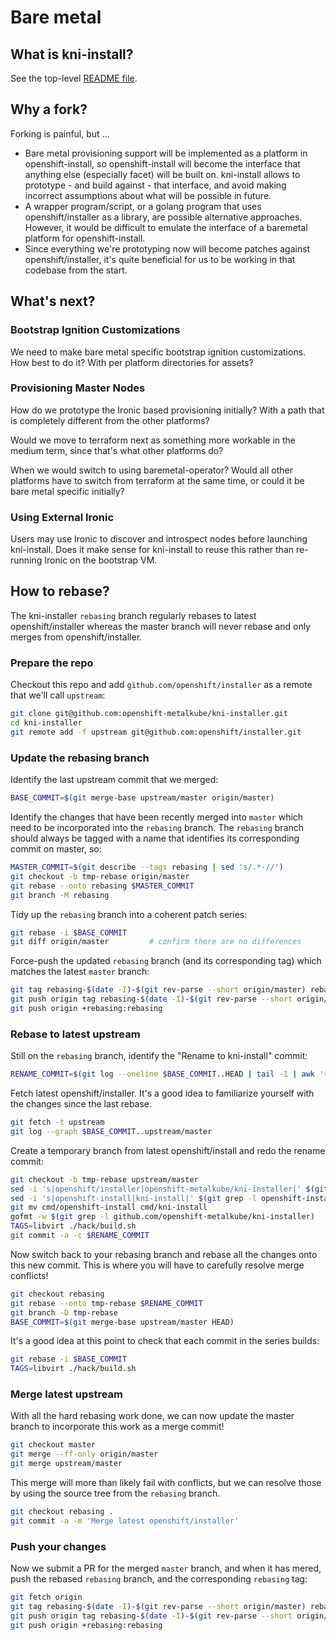 # Bare metal

## What is kni-install?

See the top-level [README file](../../README.md).

## Why a fork?

Forking is painful, but ...

- Bare metal provisioning support will be implemented as a platform in
  openshift-install, so openshift-install will become the interface
  that anything else (especially facet) will be built on. kni-install
  allows to prototype - and build against - that interface, and avoid
  making incorrect assumptions about what will be possible in future.
- A wrapper program/script, or a golang program that uses
  openshift/installer as a library, are possible alternative
  approaches. However, it would be difficult to emulate the interface
  of a baremetal platform for openshift-install.
- Since everything we're prototyping now will become patches against
  openshift/installer, it's quite beneficial for us to be working in
  that codebase from the start.

## What's next?

### Bootstrap Ignition Customizations

We need to make bare metal specific bootstrap ignition customizations.
How best to do it? With per platform directories for assets?

### Provisioning Master Nodes

How do we prototype the Ironic based provisioning initially? With a
path that is completely different from the other platforms?

Would we move to terraform next as something more workable in the
medium term, since that's what other platforms do?

When we would switch to using baremetal-operator? Would all other
platforms have to switch from terraform at the same time, or could it
be bare metal specific initially?

### Using External Ironic

Users may use Ironic to discover and introspect nodes before launching
kni-install. Does it make sense for kni-install to reuse this rather
than re-running Ironic on the bootstrap VM.

## How to rebase?

The kni-installer `rebasing` branch regularly rebases to latest
openshift/installer whereas the master branch will never rebase and
only merges from openshift/installer.

### Prepare the repo

Checkout this repo and add `github.com/openshift/installer` as a
remote that we'll call `upstream`:

```sh
git clone git@github.com:openshift-metalkube/kni-installer.git
cd kni-installer
git remote add -f upstream git@github.com:openshift/installer.git
```

### Update the rebasing branch

Identify the last upstream commit that we merged:

```sh
BASE_COMMIT=$(git merge-base upstream/master origin/master)
```

Identify the changes that have been recently merged into `master`
which need to be incorporated into the `rebasing` branch. The
`rebasing` branch should always be tagged with a name that identifies
its corresponding commit on master, so:

```sh
MASTER_COMMIT=$(git describe --tags rebasing | sed 's/.*-//')
git checkout -b tmp-rebase origin/master
git rebase --onto rebasing $MASTER_COMMIT
git branch -M rebasing
```

Tidy up the `rebasing` branch into a coherent patch series:

```sh
git rebase -i $BASE_COMMIT
git diff origin/master         # confirm there are no differences
```

Force-push the updated `rebasing` branch (and its corresponding tag)
which matches the latest `master` branch:

```sh
git tag rebasing-$(date -I)-$(git rev-parse --short origin/master) rebasing
git push origin tag rebasing-$(date -I)-$(git rev-parse --short origin/master)
git push origin +rebasing:rebasing
```

### Rebase to latest upstream

Still on the `rebasing` branch, identify the "Rename to kni-install"
commit:

```sh
RENAME_COMMIT=$(git log --oneline $BASE_COMMIT..HEAD | tail -1 | awk '{print $1}')
```

Fetch latest openshift/installer. It's a good idea to familiarize
yourself with the changes since the last rebase.

```sh
git fetch -t upstream
git log --graph $BASE_COMMIT..upstream/master
```

Create a temporary branch from latest openshift/install and redo the
rename commit:

```sh
git checkout -b tmp-rebase upstream/master
sed -i 's|openshift/installer|openshift-metalkube/kni-installer|' $(git grep -l openshift/installer | grep '\(cmd\|build.sh\|pkg\|assets_generate.go\)')
sed -i 's|openshift-install|kni-install|' $(git grep -l openshift-install | grep '\(cmd\|build.sh\|pkg\)')
git mv cmd/openshift-install cmd/kni-install
gofmt -w $(git grep -l github.com/openshift-metalkube/kni-installer)
TAGS=libvirt ./hack/build.sh
git commit -a -c $RENAME_COMMIT
```

Now switch back to your rebasing branch and rebase all the changes
onto this new commit. This is where you will have to carefully resolve
merge conflicts!

```sh
git checkout rebasing
git rebase --onto tmp-rebase $RENAME_COMMIT
git branch -D tmp-rebase
BASE_COMMIT=$(git merge-base upstream/master HEAD)
```

It's a good idea at this point to check that each commit in the series
builds:

```sh
git rebase -i $BASE_COMMIT
TAGS=libvirt ./hack/build.sh
```

### Merge latest upstream

With all the hard rebasing work done, we can now update the master
branch to incorporate this work as a merge commit!

```sh
git checkout master
git merge --ff-only origin/master
git merge upstream/master
```

This merge will more than likely fail with conflicts, but we can
resolve those by using the source tree from the `rebasing` branch.

```sh
git checkout rebasing .
git commit -a -m 'Merge latest openshift/installer'
```

### Push your changes

Now we submit a PR for the merged `master` branch, and when it has
mered, push the rebased `rebasing` branch, and the corresponding
`rebasing` tag:

```sh
git fetch origin
git tag rebasing-$(date -I)-$(git rev-parse --short origin/master) rebasing
git push origin tag rebasing-$(date -I)-$(git rev-parse --short origin/master)
git push origin +rebasing:rebasing
```
